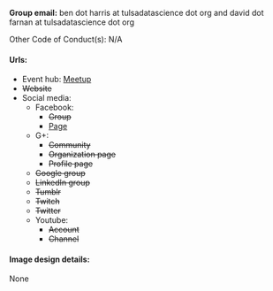 **Group email:** ben dot harris at tulsadatascience dot org and david dot farnan at tulsadatascience dot org

Other Code of Conduct(s): N/A 

#### Urls:
  - Event hub: [Meetup](https://www.meetup.com/Tulsa-Data-Science-Meetup/)
  - ~~Website~~
  - Social media:
    - Facebook:
      - ~~Group~~
      - [Page](https://www.facebook.com/TulsaDataScience/)
    - G+:
      - ~~Community~~
      - ~~Organization page~~
      - ~~Profile page~~
    - ~~Google group~~
    - ~~LinkedIn group~~
    - ~~Tumblr~~
    - ~~Twitch~~
    - ~~Twitter~~
    - Youtube:
      - ~~Account~~
      - ~~Channel~~

#### Image design details:
None
